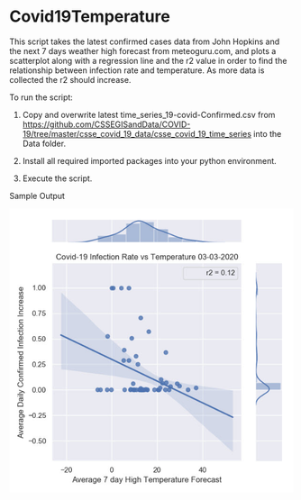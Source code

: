 # Covid19Temperature

This script takes the latest confirmed cases data from John Hopkins and the next 7 days weather high forecast from meteoguru.com, and plots 
a scatterplot along with a regression line and the r2 value in order to find the relationship between infection rate and
temperature. As more data is collected the r2 should increase.   


To run the script:

1. Copy and overwrite latest time_series_19-covid-Confirmed.csv from 
https://github.com/CSSEGISandData/COVID-19/tree/master/csse_covid_19_data/csse_covid_19_time_series into the Data folder.

2. Install all required imported packages into your python environment.

3. Execute the script.

Sample Output

![Sample Image Output](/Output/2020-03-03_0-40-55.jpg)
